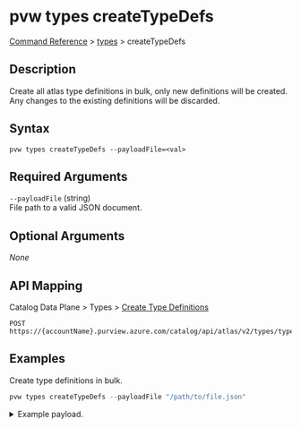 # pvw types createTypeDefs
[Command Reference](../../../README.md#command-reference) > [types](./main.md) > createTypeDefs

## Description
Create all atlas type definitions in bulk, only new definitions will be created. Any changes to the existing definitions will be discarded.

## Syntax
```
pvw types createTypeDefs --payloadFile=<val>
```

## Required Arguments
`--payloadFile` (string)  
File path to a valid JSON document.

## Optional Arguments
*None*

## API Mapping
Catalog Data Plane > Types > [Create Type Definitions](https://docs.microsoft.com/en-us/rest/api/purview/catalogdataplane/types/create-type-definitions)
```
POST https://{accountName}.purview.azure.com/catalog/api/atlas/v2/types/typedefs
```

## Examples
Create type definitions in bulk.
```powershell
pvw types createTypeDefs --payloadFile "/path/to/file.json"
```

<details><summary>Example payload.</summary>
<p>

```json
{
    "classificationDefs": [
        {
            "category": "CLASSIFICATION",
            "name": "CUSTOM.PII.PATIENT.IDENTITY.CARD",
            "options": {
                "displayName": "Patient Identity Card Number"
            }
        },
        {
            "category": "CLASSIFICATION",
            "name": "CUSTOM.PII.PATIENT.POLICY.NUMBER",
            "options": {
                "displayName": "Patient Policy Number"
            }
        }
    ],
    "entityDefs": [],
    "enumDefs": [],
    "relationshipDefs": [],
    "structDefs": []
}
```
</p>
</details>

